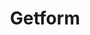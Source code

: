 ---
title: "Getform"
website: "https://getform.io/"
description: "Form backend platform for designers and developers. Setup your form endpoints for your static site within minutes and expand your"
draft: false
tool: ["Form"]
---